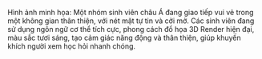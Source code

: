 Hình ảnh minh họa: Một nhóm sinh viên châu Á đang giao tiếp vui vẻ trong một không gian thân thiện, với nét mặt tự tin và cởi mở. Các sinh viên đang sử dụng ngôn ngữ cơ thể tích cực, phong cách đồ họa 3D Render hiện đại, màu sắc tươi sáng, tạo cảm giác năng động và thân thiện, giúp khuyến khích người xem học hỏi nhanh chóng.